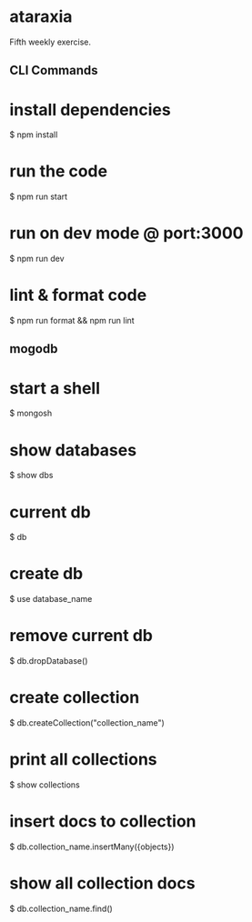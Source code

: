 # ataraxia
Fifth weekly exercise.

## CLI Commands

# install dependencies
$ npm install

# run the code 
$ npm run start

# run on dev mode @ port:3000
$ npm run dev

# lint & format code
$ npm run format && npm run lint

## mogodb
# start a shell
$ mongosh

# show databases
$ show dbs

# current db
$ db

# create db
$ use database_name

# remove current db
$ db.dropDatabase()

# create collection
$ db.createCollection("collection_name")

# print all collections
$ show collections

# insert docs to collection
$ db.collection_name.insertMany({objects})

# show all collection docs
$ db.collection_name.find()

